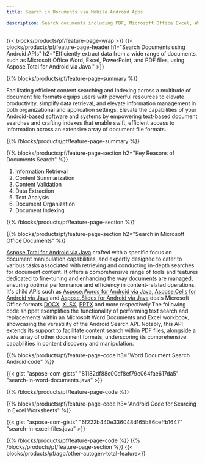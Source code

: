 ```yaml
---
title: Search in Documents via Mobile Android Apps 

description: Search documents including PDF, Microsoft Office Excel, Word, PowerPoint and more via your Android based mobile application.
---
```


{{< blocks/products/pf/feature-page-wrap >}}
{{< blocks/products/pf/feature-page-header h1="Search Documents using Android APIs" h2="Efficiently extract data from a wide range of documents, such as Microsoft Office Word, Excel, PowerPoint, and PDF files, using Aspose.Total for Android via Java." >}}

{{% blocks/products/pf/feature-page-summary %}}

Facilitating efficient content searching and indexing across a multitude of document file formats equips users with powerful resources to elevate productivity, simplify data retrieval, and elevate information management in both organizational and application settings. Elevate the capabilities of your Android-based software and systems by empowering text-based document searches and crafting indexes that enable swift, efficient access to information across an extensive array of document file formats.

{{% /blocks/products/pf/feature-page-summary  %}}

{{% blocks/products/pf/feature-page-section  h2="Key Reasons of Documents Search" %}}

1. Information Retrieval
1. Content Summarization 
1. Content Validation 
1. Data Extraction 
1. Text Analysis
1. Document Organization
1. Document Indexing 



{{% /blocks/products/pf/feature-page-section %}}

{{% blocks/products/pf/feature-page-section  h2="Search in Microsoft Office Documents" %}}

[Aspose.Total for Android via Java](https://products.aspose.com/total/android-java/) crafted with a specific focus on document manipulation capabilities, and expertly designed to cater to various tasks associated with retrieving and conducting in-depth searches for document content. It offers a comprehensive range of tools and features dedicated to fine-tuning and enhancing the way documents are managed, ensuring optimal performance and efficiency in content-related operations. It's child APIs such as [Aspose.Words for Android via Java](https://products.aspose.com/word/android-java/), [Aspose.Cells for Android via Java](https://products.aspose.com/cells/android-java/) and [Aspose.Slides for Android via Java](https://products.aspose.com/slides/android-java/) deals Microsoft Office formats [DOCX](https://products.aspose.com/total/android-java/search/docx/), [XLSX](https://products.aspose.com/total/android-java/search/xlsx/), [PPTX](https://products.aspose.com/total/android-java/search/pptx/) and more respectively.The following code snippet exemplifies the functionality of performing text search and replacements within an Microsoft Word Documents and Excel workbook, showcasing the versatility of the Android Search API. Notably, this API extends its support to facilitate content search within PDF files, alongside a wide array of other document formats, underscoring its comprehensive capabilities in content discovery and manipulation.

{{% blocks/products/pf/feature-page-code h3="Word Document Search Android code" %}}

{{< gist "aspose-com-gists" "81182df88c00df8ef79c064fae617da5" "search-in-word-documents.java" >}}

{{% /blocks/products/pf/feature-page-code  %}}

{{% blocks/products/pf/feature-page-code h3="Android Code for Searcing in Excel Worksheets" %}}

{{< gist "aspose-com-gists" "6f222b440e336048d165b86ceffb1647" "search-in-excel-files.java" >}}

{{% /blocks/products/pf/feature-page-code  %}}
{{% /blocks/products/pf/feature-page-section %}}
{{< blocks/products/pf/agp/other-autogen-total-feature>}}